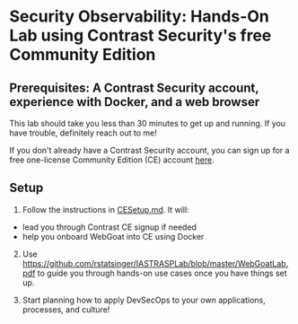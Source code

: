 
# Security Observability: Hands-On Lab using Contrast Security's free Community Edition

## Prerequisites: A Contrast Security account, experience with Docker, and a web browser

This lab should take you less than 30 minutes to get up and running. If you have trouble, definitely reach out to me!

If you don't already have a Contrast Security account, you can sign up for a free one-license Community Edition (CE) account [here](https://bit.ly/341PrFu). 

## Setup

1. Follow the instructions in [CESetup.md](CESetup.md). It will:

  - lead you through Contrast CE signup if needed
  - help you onboard WebGoat into CE using Docker

2. Use https://github.com/rstatsinger/IASTRASPLab/blob/master/WebGoatLab.pdf to guide you through hands-on use cases once you have things set up.

3. Start planning how to apply DevSecOps to your own applications, processes, and culture!
